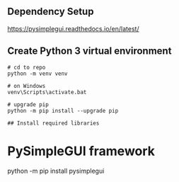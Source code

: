 ## Dependency Setup

https://pysimplegui.readthedocs.io/en/latest/

## Create Python 3 virtual environment
````
# cd to repo
python -m venv venv

# on Windows
venv\Scripts\activate.bat

# upgrade pip
python -m pip install --upgrade pip

## Install required libraries
````
# PySimpleGUI framework
python -m pip install pysimplegui
````